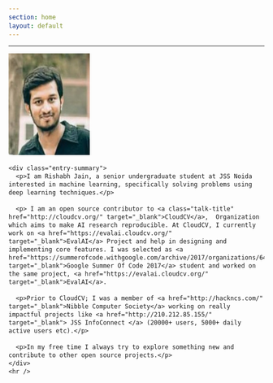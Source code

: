 ```yaml
---
section: home
layout: default
---
```


<div class="hfeed">
  <hr />
  <div class="hentry post no-border">
    <img src="/images/contents/me2.jpg" alt="Rishabh Jain" class="archive-thumbnail home-thumbnail" width="160" height="200" />

    <div class="entry-summary">
      <p>I am Rishabh Jain, a senior undergraduate student at JSS Noida interested in machine learning, specifically solving problems using deep learning techniques.</p>

      <p> I am an open source contributor to <a class="talk-title" href="http://cloudcv.org/" target="_blank">CloudCV</a>,  Organization which aims to make AI research reproducible. At CloudCV, I currently work on <a href="https://evalai.cloudcv.org/" target="_blank">EvalAI</a> Project and help in designing and implementing core features. I was selected as <a href="https://summerofcode.withgoogle.com/archive/2017/organizations/6419112360148992/" target="_blank">Google Summer Of Code 2017</a> student and worked on the same project, <a href="https://evalai.cloudcv.org/" target="_blank">EvalAI</a>.

      <p>Prior to CloudCV; I was a member of <a href="http://hackncs.com/" target="_blank">Nibble Computer Society</a> working on really impactful projects like <a href="http://210.212.85.155/" target="_blank"> JSS InfoConnect </a> (20000+ users, 5000+ daily active users etc).</p>

      <p>In my free time I always try to explore something new and contribute to other open source projects.</p>
    </div>
    <hr />
  </div>
</div>
